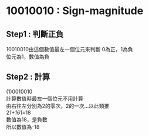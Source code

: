 # 10010010 : Sign-magnitude  
## Step1 : 判斷正負  
10010010由這個數值最左一個位元來判斷
0為正，1為負  
位元為1，數值為負  
## Step2 : 計算  
(1)0010010  
計算數值時最左一個位元不用計算  
由右往左分別為2的零次，2的一次...以此類推  
2*1+16*1=18  
數值為18，是負數  
所以數值為-18  

